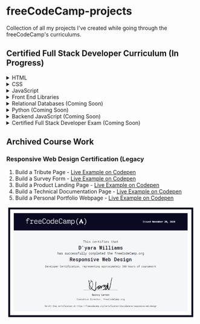 # freeCodeCamp-projects
Collection of all my projects I've created while going through the freeCodeCamp's curriculums.

## Certified Full Stack Developer Curriculum (In Progress)

<details><summary>HTML</summary><blockquote>
<details><summary>Basic HTML</summary><blockquote>
  
- [x] Build a Curriculum Outline
- [x] Welcome Message from Quincy Larson
- [x] Debug Camperbot's Profile Page
- [x] Understanding HTML Attributes and the HTML Boilerplate
- [x] Build a Cat Photo App
- [x] Build a Recipe Page
- [x] HTML Fundatmentals
- [x] Build a Travel Agency Page
- [x] Working with Media
- [x] Build a Video Compilation Page
- [x] Working with Links
- [x] Basic HTML Review
- [x] Basic HTML Quiz
</blockquote></details>
<details><summary>Semantic HTML</summary><blockquote>
  
- [ ] Importance of Semantic HTML
- [ ] Build a Cat Blog Page
- [ ] Build an Event Hub
- [ ] Semantic HTML Review
- [ ] Semantic HTML Quiz
</blockquote></details>
<details><summary>Forms and Tables</summary><blockquote>
  
- [ ] Working with Forms
- [ ] Build a Hotel Feedback Form
- [ ] Build a Survey Form
- [ ] Working with Tables
- [ ] Build a Final Exams Table
- [ ] Build a Book Catalog Table
- [ ] Working with HTML Tools
- [ ] HTML Tables and Forms Review
- [ ] HTML Tables and Forms Quiz
</blockquote></details>
<details><summary>Accessibility</summary><blockquote>
  
- [ ] Importance of Accessibility and Good HTML Structure
- [ ] Build a Checkout Page
- [ ] Design a Movie Review Page
- [ ] Build a Multimedia Player
- [ ] HTML Accessibility Review
- [ ] HTML Accessibility Quiz
</blockquote></details>

- [ ] HTML Review
</blockquote></details>



<details><summary>CSS</summary><blockquote>

- [ ] Computer Basics
- [ ] Basic CSS
- [ ] Design
- [ ] Absolute and Relative Units
- [ ] Pseudo Classes and Elements
- [ ] Colors
- [ ] Styling Forms
- [ ] The Box Model
- [ ] Flexbox
</blockquote></details>
<details><summary>JavaScript</summary><blockquote>
  
</blockquote></details>

<details><summary>Front End Libraries</summary><blockquote>
  
</blockquote></details>

<details><summary>Relational Databases (Coming Soon)</summary><blockquote>
  
</blockquote></details>

<details><summary>Python (Coming Soon)</summary><blockquote>
  
</blockquote></details>

<details><summary>Backend JavaScript (Coming Soon)</summary><blockquote>
  
</blockquote></details>

<details><summary>Certified Full Stack Developer Exam (Coming Soon)</summary><blockquote>
  
</blockquote></details>

## Archived Course Work

### Responsive Web Design Certification (Legacy

1. Build a Tribute Page - [Live Example on Codepen](https://codepen.io/dyarawilliams/full/PozGapR)
2. Build a Survey Form - [Live Example on Codepen](https://codepen.io/dyarawilliams/full/BazQMow)
3. Build a Product Landing Page - [Live Example on Codepen](https://codepen.io/dyarawilliams/full/GRqXyqy)
4. Build a Technical Documentation Page - [Live Example on Codepen](https://codepen.io/dyarawilliams/full/LYZaVeZ)
5. Build a Personal Portfolio Webpage - [Live Example on Codepen](https://codepen.io/dyarawilliams/full/KKMYvdV)

<img src="https://github.com/dyarawilliams/freeCodeCamp-projects/blob/main/images/rwd-certitfication-112020.PNG?raw=true" width="500">
